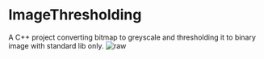 # ImageThresholding
A C++ project converting bitmap to greyscale and thresholding it to binary image with standard lib only.
![raw](https://github.com/Sendai25/ImageThresholding/blob/master/ImageThresholding/raw.bmp)
